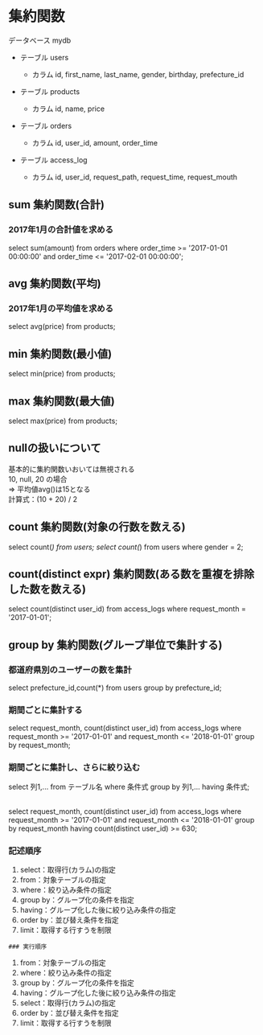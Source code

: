 # 集約関数
データベース mydb<br>
- テーブル users
  - カラム id, first_name, last_name, gender, birthday, prefecture_id

- テーブル products
  - カラム id, name, price

- テーブル orders
  - カラム id, user_id, amount, order_time

- テーブル access_log
  - カラム id, user_id, request_path, request_time, request_mouth
## sum 集約関数(合計)
### 2017年1月の合計値を求める
select sum(amount) from orders where order_time >= '2017-01-01 00:00:00' and order_time <= '2017-02-01 00:00:00';

## avg 集約関数(平均)
### 2017年1月の平均値を求める
select avg(price) from products;

## min 集約関数(最小値)
select min(price) from products;

## max 集約関数(最大値)
select max(price) from products;

## nullの扱いについて
  基本的に集約関数いおいては無視される<br>
  10, null, 20 の場合<br>
  => 平均値avg()は15となる<br>
  計算式：(10 + 20) / 2

## count 集約関数(対象の行数を数える)
select count(*) from users;
select count(*) from users where gender = 2;

## count(distinct expr) 集約関数(ある数を重複を排除した数を数える)
select 
	count(distinct user_id) 
from 
	access_logs 
where 
	request_month = '2017-01-01';

  ## group by 集約関数(グループ単位で集計する)
  ### 都道府県別のユーザーの数を集計
  select prefecture_id,count(*) from users group by prefecture_id;

  ### 期間ごとに集計する
  select 
      request_month,
      count(distinct user_id)
  from 
      access_logs 
  where 
      request_month >= '2017-01-01' and request_month <= '2018-01-01' 
  group by
    request_month;

  ### 期間ごとに集計し、さらに絞り込む
  select 
    列1,...
  from 
    テーブル名
  where 
    条件式 
  group by
    列1,...
  having
    条件式;<br><br>

  select 
      request_month,
      count(distinct user_id)
  from 
      access_logs 
  where 
      request_month >= '2017-01-01' and request_month <= '2018-01-01' 
  group by
    request_month
  having 
    count(distinct user_id) >= 630;

  ### 記述順序
  1. select：取得行(カラム)の指定
  1. from：対象テーブルの指定
  1. where：絞り込み条件の指定
  1. group by：グループ化の条件を指定
  1. having：グループ化した後に絞り込み条件の指定
  1. order by：並び替え条件を指定
  1. limit：取得する行すうを制限

    ### 実行順序
  1. from：対象テーブルの指定
  1. where：絞り込み条件の指定
  1. group by：グループ化の条件を指定
  1. having：グループ化した後に絞り込み条件の指定
  1. select：取得行(カラム)の指定
  1. order by：並び替え条件を指定
  1. limit：取得する行すうを制限